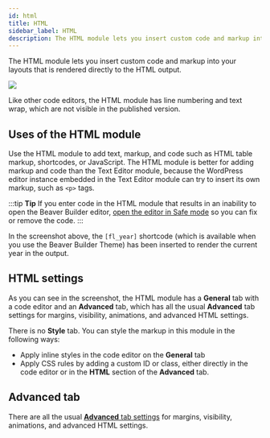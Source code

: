 ```yaml
---
id: html
title: HTML
sidebar_label: HTML
description: The HTML module lets you insert custom code and markup into your layouts, rendered directly in the HTML output. 
---
```


The HTML module lets you insert custom code and markup into your layouts that is rendered directly to the HTML output.

![](/img/html-module-2.png)

Like other code editors, the HTML module has line numbering and text wrap, which are not visible in the published version.

## Uses of the HTML module

Use the HTML module to add text, markup, and code such as HTML table markup,
shortcodes, or JavaScript. The HTML module is better for adding markup and
code than the Text Editor module, because the WordPress editor instance
embedded in the Text Editor module can try to insert its own markup, such as
`<p>` tags.

:::tip **Tip**
If you enter code in the HTML module that results in an inability to open the Beaver Builder editor, [open the editor in Safe mode](/beaver-builder/troubleshooting/debugging/safe-mode.md) so you can fix or remove the code.
:::

In the screenshot above, the `[fl_year]` shortcode (which is available when
you use the Beaver Builder Theme) has been inserted to render the current year
in the output.

##  HTML settings

As you can see in the screenshot, the HTML module has a **General** tab with a
code editor and an **Advanced** tab, which has all the usual **Advanced** tab
settings for margins, visibility, animations, and advanced HTML settings.

There is no **Style** tab. You can style the markup in this module in the
following ways:

  * Apply inline styles in the code editor on the **General** tab
  * Apply CSS rules by adding a custom ID or class, either directly in the code editor or in the **HTML** section of the **Advanced** tab.

## Advanced tab

There are all the usual [**Advanced** tab settings](/beaver-builder/layouts/advanced-tab-rows-columns-modules.md) for margins, visibility, animations, and advanced HTML settings.



